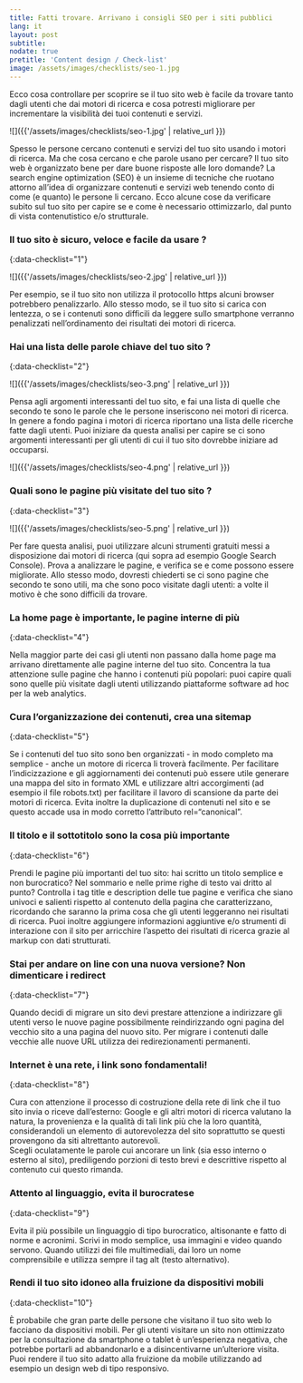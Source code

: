 ```yaml
---
title: Fatti trovare. Arrivano i consigli SEO per i siti pubblici
lang: it
layout: post
subtitle:
nodate: true
pretitle: 'Content design / Check-list'
image: /assets/images/checklists/seo-1.jpg
---
```



Ecco cosa controllare per scoprire se il tuo sito web è facile da trovare tanto dagli utenti che dai motori di ricerca e cosa potresti migliorare per incrementare la visibilità dei tuoi contenuti e servizi.

![]({{'/assets/images/checklists/seo-1.jpg' | relative_url }})

Spesso le persone cercano contenuti e servizi del tuo sito usando i motori di ricerca. Ma che cosa cercano e che parole usano per cercare? Il tuo sito web è organizzato bene per dare buone risposte alle loro domande?
La search engine optimization (SEO) è un insieme di tecniche che ruotano attorno all’idea di organizzare contenuti e servizi web tenendo conto di come (e quanto) le persone li cercano. Ecco alcune cose da verificare subito sul tuo sito per capire se e come è necessario ottimizzarlo, dal punto di vista contenutistico e/o strutturale.  

### Il tuo sito è sicuro, veloce e facile da usare ?
{:data-checklist="1"}

![]({{'/assets/images/checklists/seo-2.jpg' | relative_url }})

Per esempio, se il tuo sito non utilizza il protocollo https alcuni browser potrebbero penalizzarlo. Allo stesso modo, se il tuo sito si carica con lentezza, o se i contenuti sono difficili da leggere sullo smartphone verranno penalizzati nell’ordinamento dei risultati dei motori di ricerca.

### Hai una lista delle parole chiave del tuo sito ?
{:data-checklist="2"}

![]({{'/assets/images/checklists/seo-3.png' | relative_url }})

Pensa agli argomenti interessanti del tuo sito, e fai una lista di quelle che secondo te sono le parole che le persone inseriscono nei motori di ricerca. In genere a fondo pagina i motori di ricerca riportano una lista delle ricerche fatte dagli utenti. Puoi iniziare da questa analisi per capire se ci sono argomenti interessanti per gli utenti di cui il tuo sito dovrebbe iniziare ad occuparsi.

![]({{'/assets/images/checklists/seo-4.png' | relative_url }})

### Quali sono le pagine più visitate del tuo sito ?
{:data-checklist="3"}

![]({{'/assets/images/checklists/seo-5.png' | relative_url }})

Per fare questa analisi, puoi utilizzare alcuni strumenti gratuiti messi a disposizione dai motori di ricerca (qui sopra ad esempio Google Search Console). Prova a analizzare le pagine, e verifica se e come possono essere migliorate. Allo stesso modo, dovresti chiederti se ci sono pagine che secondo te sono utili, ma che sono poco visitate dagli utenti: a volte il motivo è che sono difficili da trovare.

### La home page è importante, le pagine interne di più
{:data-checklist="4"}

Nella maggior parte dei casi gli utenti non passano dalla home page ma arrivano direttamente alle pagine interne del tuo sito. Concentra la tua attenzione sulle pagine che hanno i contenuti più popolari: puoi capire quali sono quelle più visitate dagli utenti utilizzando piattaforme software ad hoc per la web analytics.

### Cura l’organizzazione dei contenuti, crea una sitemap
{:data-checklist="5"}

Se i contenuti del tuo sito sono ben organizzati - in modo completo ma semplice - anche un motore di ricerca li troverà facilmente. Per facilitare l’indicizzazione e gli aggiornamenti dei contenuti può essere utile generare una mappa del sito in formato XML e utilizzare altri accorgimenti (ad esempio il file robots.txt) per facilitare il lavoro di scansione da parte dei motori di ricerca.
Evita inoltre la duplicazione di contenuti nel sito e se questo accade usa in modo corretto l’attributo rel=“canonical”.

### Il titolo e il sottotitolo sono la cosa più importante
{:data-checklist="6"}

Prendi le pagine più importanti del tuo sito: hai scritto un titolo semplice e non burocratico? Nel sommario e nelle prime righe di testo vai dritto al punto? Controlla i tag title e description delle tue pagine e verifica che siano univoci e salienti rispetto al contenuto della pagina che caratterizzano, ricordando che saranno la prima cosa che gli utenti leggeranno nei risultati di ricerca. Puoi inoltre aggiungere informazioni aggiuntive e/o strumenti di interazione con il sito per arricchire l’aspetto  dei risultati di ricerca grazie al markup con dati strutturati.

### Stai per andare on line con una nuova versione? Non dimenticare i redirect
{:data-checklist="7"}

Quando decidi di migrare un sito devi prestare attenzione a indirizzare gli utenti verso le nuove pagine possibilmente reindirizzando ogni pagina del vecchio sito a una pagina del nuovo sito. Per migrare i contenuti dalle vecchie alle nuove URL utilizza dei redirezionamenti permanenti.  

### Internet è una rete, i link sono fondamentali!
{:data-checklist="8"}

Cura con attenzione il processo di costruzione della rete di link che il tuo sito invia o riceve dall’esterno: Google e gli altri motori di ricerca valutano la natura, la provenienza e la qualità di tali link più che la loro quantità, considerandoli un elemento di autorevolezza del sito soprattutto se questi provengono da siti altrettanto autorevoli.  
Scegli oculatamente le parole cui ancorare un link (sia esso interno o esterno al sito), prediligendo porzioni di testo brevi e descrittive rispetto al contenuto cui questo rimanda.

### Attento al linguaggio, evita il burocratese
{:data-checklist="9"}

Evita il più possibile un linguaggio di tipo burocratico, altisonante e fatto di norme e acronimi. Scrivi in modo semplice, usa immagini e video quando servono. Quando utilizzi dei file multimediali, dai loro un nome comprensibile e utilizza sempre il tag alt (testo alternativo).

### Rendi il tuo sito idoneo alla fruizione da dispositivi mobili
{:data-checklist="10"}

È probabile che gran parte delle persone che visitano il tuo sito web lo facciano da dispositivi mobili. Per gli utenti visitare un sito non ottimizzato per la consultazione da smartphone o tablet è un’esperienza negativa, che potrebbe portarli ad abbandonarlo e a disincentivarne un’ulteriore visita. Puoi rendere il tuo sito adatto alla fruizione da mobile utilizzando ad esempio un design web di tipo responsivo.
